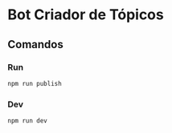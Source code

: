 # Bot Criador de Tópicos

## Comandos
### Run
```bash
npm run publish
```
### Dev
```bash
npm run dev
```